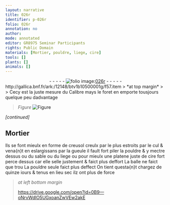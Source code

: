 ```yaml
---
layout: narrative
title: 026r
identifier: p-026r
folio: 026r
annotation: no
author:
mode: annotated
editor: GR8975 Seminar Participants
rights: Public Domain
materials: [Mortier, pouldre, liege, cire]
tools: []
plants: []
animals: []
---
```


<div class="folio" align="center">- - - - - <a href="http://gallica.bnf.fr/ark:/12148/btv1b10500001g/f57.item" target="_blank"><img src="https://cu-mkp.github.io/2017-workshop-edition/assets/photo-icon.png" alt="folio image: " style="display:inline-block; margin-bottom:-3px;"/>026r</a> - - - - - </div> http://gallica.bnf.fr/ark:/12148/btv1b10500001g/f57.item   
> *at top margin*
> 
>   Cecy est la juste mesure du Calibre mays le foret en emporte tousjours quelque peu dadvantage
 
> *Figure*
> <a href="
fig_p026r_1
https://drive.google.com/open?id=0B9-oNrvWdlO5SHVaaE9oQjRySlE
Balle de canon
" target="_blank"><img src="https://cu-mkp.github.io/GR8975-edition/assets/photo-icon.png" alt="Figure" style="display:inline-block; margin-bottom:-3px;"/></a>
 
*[continued]*
    

## <span class="m">Mortier</span>

 
Ils se font mieulx en forme de creusol creulx par le plus estroits par le cul & vena{n}t en eslargissans par la gueule il fault fort piler la <span class="m">pouldre</span> & y mectre dessus ou du sable ou du <span class="m">liege</span> ou pour mieulx une platene juste de <span class="m">cire</span> fort perce dessus car elle selle justement & faict plus deffort La balle ne faict que trou La <span class="m">pouldre</span> seule faict plus deffect On tient questa{n}t chargez de quinze <span class="tmp">iours</span> & tenus en <span class="env">lieu sec</span> ilz ont plus de force
 
> *at left bottom margin*
> 
>    https://drive.google.com/open?id=0B9—oNrvWdlO5UGxoanZwVEw2akE 
 